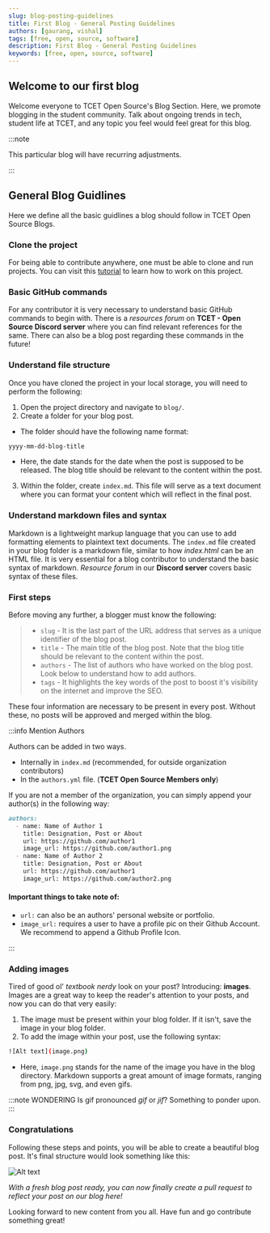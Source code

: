 ```yaml
---
slug: blog-posting-guidelines
title: First Blog - General Posting Guidelines
authors: [gaurang, vishal]
tags: [free, open, source, software]
description: First Blog - General Posting Guidelines
keywords: [free, open, source, software]
---
```


## Welcome to our first blog

Welcome everyone to TCET Open Source's Blog Section. Here, we promote blogging in the student community. Talk about ongoing trends in tech, student life at TCET, and any topic you feel would feel great for this blog.

:::note

This particular blog will have recurring adjustments.

:::

## General Blog Guidlines

Here we define all the basic guidlines a blog should follow in TCET Open Source Blogs.

### Clone the project

For being able to contribute anywhere, one must be able to clone and run projects. You can visit this [tutorial](https://opensource.tcetmumbai.in/docs/projects/docs-site/getting-started) to learn how to work on this project.

### Basic GitHub commands

For any contributor it is very necessary to understand basic GitHub commands to begin with. There is a _resources forum_ on **TCET - Open Source Discord server** where you can find relevant references for the same. There can also be a blog post regarding these commands in the future!

### Understand file structure

Once you have cloned the project in your local storage, you will need to perform the following:

1. Open the project directory and navigate to `blog/`.
2. Create a folder for your blog post.
* The folder should have the following name format:
```sh
yyyy-mm-dd-blog-title
```
* Here, the date stands for the date when the post is supposed to be released. The blog title should be relevant to the content within the post.
3. Within the folder, create `index.md`. This file will serve as a text document where you can format your content which will reflect in the final post.

### Understand markdown files and syntax

Markdown is a lightweight markup language that you can use to add formatting elements to plaintext text documents. The `index.md` file created in your blog folder is a markdown file, similar to how _index.html_ can be an HTML file. It is very essential for a blog contributor to understand the basic syntax of markdown. _Resource forum_ in our **Discord server** covers basic syntax of these files.

### First steps

Before moving any further, a blogger must know the following:

> - `slug` - It is the last part of the URL address that serves as a unique identifier of the blog post.
> - `title` - The main title of the blog post. Note that the blog title should be relevant to the content within the post.
> - `authors` - The list of authors who have worked on the blog post. Look below to understand how to add authors.
> - `tags` - It highlights the key words of the post to boost it's visibility on the internet and improve the SEO.

These four information are necessary to be present in every post. Without these, no posts will be approved and merged within the blog.


:::info Mention Authors

Authors can be added in two ways.
- Internally in `index.md` (recommended, for outside organization contributors)
- In the `authors.yml` file. (**TCET Open Source Members only**)

If you are not a member of the organization, you can simply append your author(s) in the following way:

```md
authors:
  - name: Name of Author 1
    title: Designation, Post or About
    url: https://github.com/author1
    image_url: https://github.com/author1.png
  - name: Name of Author 2
    title: Designation, Post or About
    url: https://github.com/author1
    image_url: https://github.com/author2.png
```
#### Important things to take note of:
- `url:` can also be an authors' personal website or portfolio.
- `image_url:` requires a user to have a profile pic on their Github Account. We recommend to append a Github Profile Icon.



:::

### Adding images

Tired of good ol' _textbook nerdy_ look on your post? Introducing: **images**. Images are a great way to keep the reader's attention to your posts, and now you can do that very easily:
1. The image must be present within your blog folder. If it isn't, save the image in your blog folder.
2. To add the image within your post, use the following syntax:
```sh
![Alt text](image.png)
```
* Here, `image.png` stands for the name of the image you have in the blog directory. Markdown supports a great amount of image formats, ranging from png, jpg, svg, and even gifs.

:::note WONDERING
Is gif pronounced _gif_ or _jif_? Something to ponder upon.
:::

### Congratulations

Following these steps and points, you will be able to create a beautiful blog post. It's final structure would look something like this:

![Alt text](structure.png)

_With a fresh blog post ready, you can now finally create a pull request to reflect your post on our blog here!_

Looking forward to new content from you all. Have fun and go contribute something great!